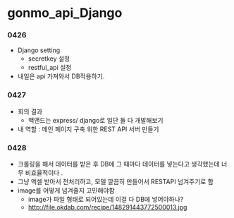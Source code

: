 # gonmo_api_Django


### 0426

- Django setting
  - secretkey 설정 
  - restful_api 설정
- 내일은 api 가져와서 DB적용하기. 

### 0427

- 회의 결과 
  - 백앤드는 express/ django로 일단 둘 다 개발해보기 
- 내 역할 : 메인 페이지 구축 위한 REST API 서버 만들기 

### 0428

- 크롤링을 해서 데이터를 받은 후 DB에 그 때마다 데이터를 넣는다고 생각했는데 너무 비효율적이다 .
- 그냥 엑셀 받아서 전처리하고, 모델 깔끔히 만들어서 RESTAPI 넘겨주기로 함 
- image를 어떻게 넘겨줄지 고민해야함 
  - image가 파일 형태로 되어있는데 이걸 다 DB에 넣어야하나? 
  - http://file.okdab.com/recipe/148291443772500013.jpg
